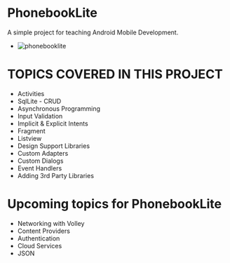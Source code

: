 # PhonebookLite
A simple project for teaching Android Mobile Development.
* ![phonebooklite](https://user-images.githubusercontent.com/10815235/43682589-d20b62ca-9868-11e8-9900-2fd9be7092a0.gif)

# TOPICS COVERED IN THIS PROJECT
* Activities
* SqlLite - CRUD
* Asynchronous Programming
* Input Validation
* Implicit & Explicit Intents
* Fragment
* Listview 
* Design Support Libraries
* Custom Adapters
* Custom Dialogs
* Event Handlers
* Adding 3rd Party Libraries


# Upcoming topics for PhonebookLite
* Networking with Volley
* Content Providers
* Authentication
* Cloud Services
* JSON

